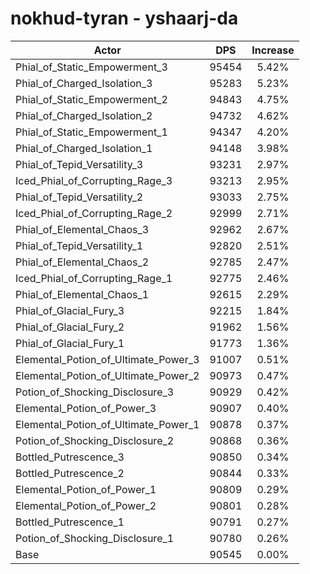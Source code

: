 # nokhud-tyran - yshaarj-da
| Actor | DPS | Increase |
|---|:---:|:---:|
|Phial_of_Static_Empowerment_3|95454|5.42%|
|Phial_of_Charged_Isolation_3|95283|5.23%|
|Phial_of_Static_Empowerment_2|94843|4.75%|
|Phial_of_Charged_Isolation_2|94732|4.62%|
|Phial_of_Static_Empowerment_1|94347|4.20%|
|Phial_of_Charged_Isolation_1|94148|3.98%|
|Phial_of_Tepid_Versatility_3|93231|2.97%|
|Iced_Phial_of_Corrupting_Rage_3|93213|2.95%|
|Phial_of_Tepid_Versatility_2|93033|2.75%|
|Iced_Phial_of_Corrupting_Rage_2|92999|2.71%|
|Phial_of_Elemental_Chaos_3|92962|2.67%|
|Phial_of_Tepid_Versatility_1|92820|2.51%|
|Phial_of_Elemental_Chaos_2|92785|2.47%|
|Iced_Phial_of_Corrupting_Rage_1|92775|2.46%|
|Phial_of_Elemental_Chaos_1|92615|2.29%|
|Phial_of_Glacial_Fury_3|92215|1.84%|
|Phial_of_Glacial_Fury_2|91962|1.56%|
|Phial_of_Glacial_Fury_1|91773|1.36%|
|Elemental_Potion_of_Ultimate_Power_3|91007|0.51%|
|Elemental_Potion_of_Ultimate_Power_2|90973|0.47%|
|Potion_of_Shocking_Disclosure_3|90929|0.42%|
|Elemental_Potion_of_Power_3|90907|0.40%|
|Elemental_Potion_of_Ultimate_Power_1|90878|0.37%|
|Potion_of_Shocking_Disclosure_2|90868|0.36%|
|Bottled_Putrescence_3|90850|0.34%|
|Bottled_Putrescence_2|90844|0.33%|
|Elemental_Potion_of_Power_1|90809|0.29%|
|Elemental_Potion_of_Power_2|90801|0.28%|
|Bottled_Putrescence_1|90791|0.27%|
|Potion_of_Shocking_Disclosure_1|90780|0.26%|
|Base|90545|0.00%|

